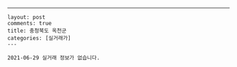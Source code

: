 ---
    layout: post
    comments: true
    title: 충청북도 옥천군
    categories: [실거래가]
    ---

    2021-06-29 실거래 정보가 없습니다.

    